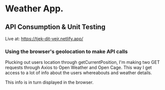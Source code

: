 # Weather App. 
## API Consumption & Unit Testing
Live at: https://tjek-dit-vejr.netlify.app/

### Using the browser's geolocation to make API calls
Plucking out users location through getCurrentPosition, I'm making two GET requests through Axios to Open Weather and Open Cage. 
This way I get access to a lot of info about the users whereabouts and weather details. 

This info is in turn displayed in the browser.
